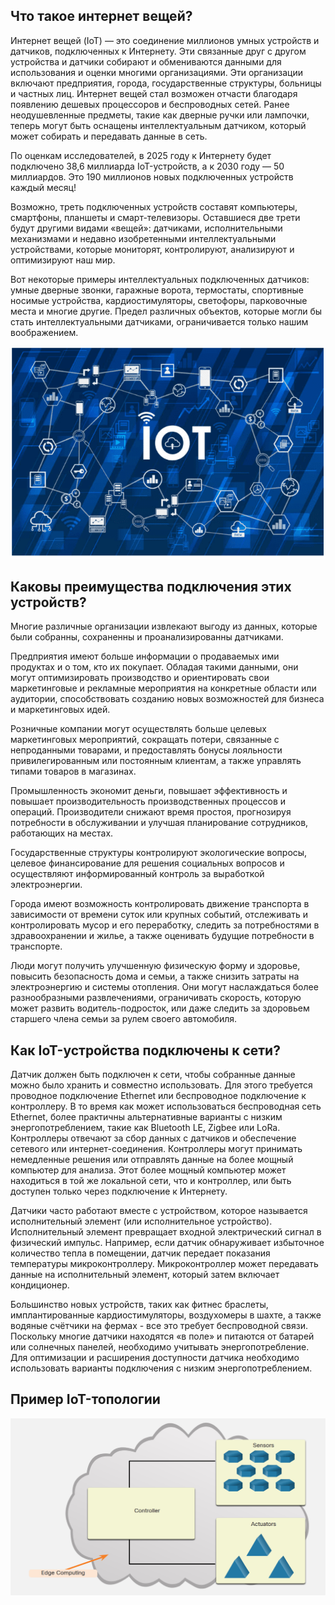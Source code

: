<!-- 1.3.1  -->
## Что такое интернет вещей?

Интернет вещей (IoT) — это соединение миллионов умных устройств и датчиков, подключенных к Интернету. Эти связанные друг с другом устройства и датчики собирают и обмениваются данными для использования и оценки многими организациями. Эти организации включают предприятия, города, государственные структуры, больницы и частных лиц. Интернет вещей стал возможен отчасти благодаря появлению дешевых процессоров и беспроводных сетей. Ранее неодушевленные предметы, такие как дверные ручки или лампочки, теперь могут быть оснащены интеллектуальным датчиком, который может собирать и передавать данные в сеть.

По оценкам исследователей, в 2025 году к Интернету будет подключено 38,6 миллиарда IoT-устройств, а к 2030 году — 50 миллиардов. Это 190 миллионов новых подключенных устройств каждый месяц!

Возможно, треть подключенных устройств составят компьютеры, смартфоны, планшеты и смарт-телевизоры. Оставшиеся две трети будут другими видами «вещей»: датчиками, исполнительными механизмами и недавно изобретенными интеллектуальными устройствами, которые мониторят, контролируют, анализируют и оптимизируют наш мир.

Вот некоторые примеры интеллектуальных подключенных датчиков: умные дверные звонки, гаражные ворота, термостаты, спортивные носимые устройства, кардиостимуляторы, светофоры, парковочные места и многие другие. Предел различных объектов, которые могли бы стать интеллектуальными датчиками, ограничивается только нашим воображением.

![](./assets/1.3.1.png)

<!-- 1.3.3 -->
## Каковы преимущества подключения этих устройств?

Многие различные организации извлекают выгоду из данных, которые были собранны, сохраненны и проанализированны датчиками.

Предприятия имеют больше информации о продаваемых ими продуктах и о том, кто их покупает. Обладая такими данными, они могут оптимизировать производство и ориентировать свои маркетинговые и рекламные мероприятия на конкретные области или аудитории, способствовать созданию новых возможностей для бизнеса и маркетинговых идей.

Розничные компании могут осуществлять больше целевых маркетинговых мероприятий, сокращать потери, связанные с непроданными товарами, и предоставлять бонусы лояльности привилегированным или постоянным клиентам, а также управлять типами товаров в магазинах.

Промышленность экономит деньги, повышает эффективность и повышает производительность производственных процессов и операций. Производители снижают время простоя, прогнозируя потребности в обслуживании и улучшая планирование сотрудников, работающих на местах.

Государственные структуры контролируют экологические вопросы, целевое финансирование для решения социальных вопросов и осуществляют информированный контроль за выработкой электроэнергии.

Города имеют возможность контролировать движение транспорта в зависимости от времени суток или крупных событий, отслеживать и контролировать мусор и его переработку, следить за потребностями в здравоохранении и жилье, а также оценивать будущие потребности в транспорте.

Люди могут получить улучшенную физическую форму и здоровье, повысить безопасность дома и семьи, а также снизить затраты на электроэнергию и системы отопления. Они могут наслаждаться более разнообразными развлечениями, ограничивать скорость, которую может развить водитель-подросток, или даже следить за здоровьем старшего члена семьи за рулем своего автомобиля.

<!-- 1.3.5  -->
## Как IoT-устройства подключены к сети?

Датчик должен быть подключен к сети, чтобы собранные данные можно было хранить и совместно использовать. Для этого требуется проводное подключение Ethernet или беспроводное подключение к контроллеру. В то время как может использоваться беспроводная сеть Ethernet, более практичны альтернативные варианты с низким энергопотреблением, такие как Bluetooth LE, Zigbee или LoRa. Контроллеры отвечают за сбор данных с датчиков и обеспечение сетевого или интернет-соединения. Контроллеры могут принимать немедленные решения или отправлять данные на более мощный компьютер для анализа. Этот более мощный компьютер может находиться в той же локальной сети, что и контроллер, или быть доступен только через подключение к Интернету.

Датчики часто работают вместе с устройством, которое называется исполнительный элемент (или исполнительное устройство). Исполнительный элемент превращает входной электрический сигнал в физический импульс. Например, если датчик обнаруживает избыточное количество тепла в помещении, датчик передает показания температуры микроконтроллеру. Микроконтроллер может передавать данные на исполнительный элемент, который затем включает кондиционер.

Большинство новых устройств, таких как фитнес браслеты, имплантированные кардиостимуляторы, воздухомеры в шахте, а также водяные счётчики на фермах - все это требует беспроводной связи. Поскольку многие датчики находятся «в поле» и питаются от батарей или солнечных панелей, необходимо учитывать энергопотребление. Для оптимизации и расширения доступности датчика необходимо использовать варианты подключения с низким энергопотреблением.

## Пример IoT-топологии 

![](./assets/1.3.5.png)
<!-- https://dmazqqf7fxgsj.cloudfront.net/netacad-media/graphics/03c74330-5312-11ec-ace4-73465f789de7/assets/images/0dd1373f-bbf7-4985-9e00-41fc4347abd9.svg -->